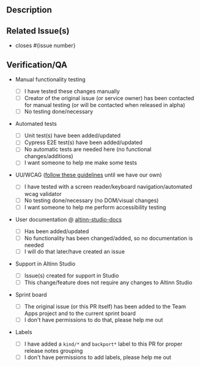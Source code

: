 ## Description

<!---
  Provide a general summary of your changes in the title above.
  Describe your change(s) in detail here.
  Remember that the title and description should include a non-technical summary readable
  for service owners browsing our release notes.
-->

## Related Issue(s)

- closes #{issue number}

## Verification/QA

- Manual functionality testing
  - [ ] I have tested these changes manually
  - [ ] Creator of the original issue (or service owner) has been contacted for manual testing (or will be contacted when released in alpha)
  - [ ] No testing done/necessary
- Automated tests
  - [ ] Unit test(s) have been added/updated
  - [ ] Cypress E2E test(s) have been added/updated
  - [ ] No automatic tests are needed here (no functional changes/additions)
  - [ ] I want someone to help me make some tests
- UU/WCAG ([follow these guidelines](https://aksel.nav.no/god-praksis/artikler/utvikling?tema=universell-utforming) until we have our own)
  - [ ] I have tested with a screen reader/keyboard navigation/automated wcag validator
  - [ ] No testing done/necessary (no DOM/visual changes)
  - [ ] I want someone to help me perform accessibility testing
- User documentation @ [altinn-studio-docs](https://github.com/Altinn/altinn-studio-docs)
  - [ ] Has been added/updated
  <!--- insert link to PR here -->
  - [ ] No functionality has been changed/added, so no documentation is needed
  - [ ] I will do that later/have created an issue
  <!--- insert link to issue here -->
- Support in Altinn Studio
  - [ ] Issue(s) created for support in Studio
  <!--- insert link to issue(s) here -->
  - [ ] This change/feature does not require any changes to Altinn Studio
- Sprint board
  - [ ] The original issue (or this PR itself) has been added to the Team Apps project and to the current sprint board
  - [ ] I don't have permissions to do that, please help me out
- Labels

  - [ ] I have added a `kind/*` and `backport*` label to this PR for proper release notes grouping
  - [ ] I don't have permissions to add labels, please help me out
  <!---
    Breaking changes:       kind/breaking-change
    New features:               kind/product-feature
    Bug fixes:                      kind/bug
    Dependencies:             kind/dependencies
    Other changes:            kind/other
    Not in release notes:  ignore-for-release

    Backport (to patch release): backport
    Do not backport:                   backport-ignore
  --->
